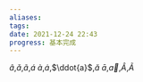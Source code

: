 ```yaml
---
aliases: 
tags: 
date: 2021-12-24 22:43
progress: 基本完成
---
```


$\hat{a}$,$\check{a}$,$\tilde{a}$,$\acute{a}$
$\grave{a}$,$\dot{a}$,$\ddot{a}$,$\breve{a}$
$\bar{a}$,$\vec{a}$,$\widehat{A}$,$\widetilde{A}$